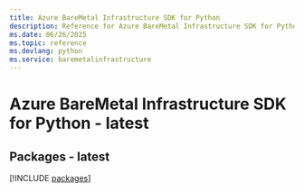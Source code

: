 ```yaml
---
title: Azure BareMetal Infrastructure SDK for Python
description: Reference for Azure BareMetal Infrastructure SDK for Python
ms.date: 06/26/2025
ms.topic: reference
ms.devlang: python
ms.service: baremetalinfrastructure
---
```

# Azure BareMetal Infrastructure SDK for Python - latest
## Packages - latest
[!INCLUDE [packages](baremetal-infrastructure-index.md)]